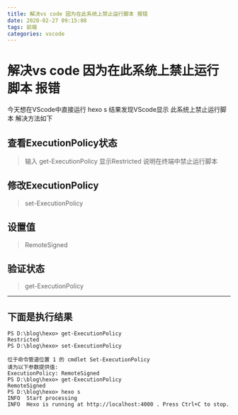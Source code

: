 ```yaml
---
title: 解决vs code 因为在此系统上禁止运行脚本 报错
date: 2020-02-27 09:15:08
tags: 前端
categories: vscode
---
```


# 解决vs code 因为在此系统上禁止运行脚本 报错

今天想在VScode中直接运行 hexo s 结果发现VScode显示 此系统上禁止运行脚本  解决方法如下
<!--more-->

## 查看ExecutionPolicy状态

> 输入 get-ExecutionPolicy 显示Restricted 说明在终端中禁止运行脚本

## 修改ExecutionPolicy
> set-ExecutionPolicy

## 设置值
> RemoteSigned

## 验证状态
> get-ExecutionPolicy

---

## 下面是执行结果

    PS D:\blog\hexo> get-ExecutionPolicy
    Restricted
    PS D:\blog\hexo> set-ExecutionPolicy

    位于命令管道位置 1 的 cmdlet Set-ExecutionPolicy
    请为以下参数提供值:
    ExecutionPolicy: RemoteSigned
    PS D:\blog\hexo> get-ExecutionPolicy
    RemoteSigned
    PS D:\blog\hexo> hexo s  
    INFO  Start processing
    INFO  Hexo is running at http://localhost:4000 . Press Ctrl+C to stop.
